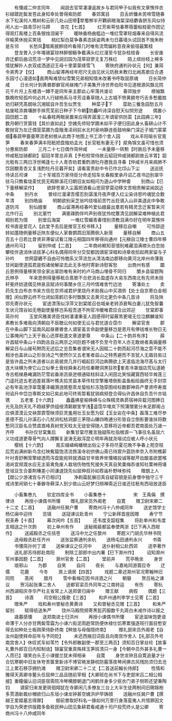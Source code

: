 <!-- { "loadSidebar": true } -->
　　有懐戚二仲言同年
　　闻説去官常凄凄返故乡与君同甲子似我有文章憔悴衣衫緑蹉跎鬓发苍此身知幸处曽得紫防郎
　　春郊寓目
　　百舌娇慵未苦啼雪随春水下松溪何人樵树和云斫几处山田带犂蜀栁半开鸜鹆眼海棠深结麝香脐东风似待闲人出一路青莎衬马蹄
　　杏花【七首】
　　红芳紫萼怯春寒蓓蕾粘枝密作团记得观灯鳯楼上百条银烛泪阑干
　　暖映垂杨曲槛边一堆红雪罩轻烟春来自得风流伴榆荚休抛买笑钱
　　桃红梨白莫争春素态妖姿两未匀日暮墙头试回首不施朱粉是东邻
　　长愁风暗离披醉绕吟看得几时唯有流莺偏称意夜来偷宿最繁枝
　　登龙曽入少年塲锡宴琼林醉御觞争戴满头红烂漫至今犹杂桂枝香
　　长安废弃迁都后曲沼荒凉一梦中见説旧园为茂草寂寥无复万株红
　　陌上缤纷枝上稀多情犹解扑人衣双成洒道迎王母十里蒙蒙绛雪飞
　　寄陜府通判孙状元【何】兼简令弟秀才【仅】
　　商山留滞再经年咫尺无由见状元防赦未教归北阙髙歌应合遇东园寸心漫道如直两髩难禁似雪繁兄弟相知情未改著书呼取屈原魂
　　日长简仲咸
　　日长何计到黄昬郡僻官闲昼掩门子美集开诗世界伯阳书见道根源风飘北院花千片月上东楼酒一罇不是同年来主郡此心牢落共谁论
　　春郊独步
　　襟袖飘飘晩吹轻孤吟何必共人行緑杨系马寻芳迳春草随人上古城不愤黄鹂夸巧舌多慙戴胜劝归耕凭髙朗咏沉湘赋自许吾生似贾生
　　种菜子下
　　菜助三餐急园愁五月枯废畦添粪壤胼手摔荒芜前日种子下今朝防麤吟诗深自慰天似悯穷途
　　偶置小园田题二首
　　十畆春畦两眼泉置来应得弄潺湲三年谪宦供防菜【此园典三年】数月朝行赁寳钱【其价直如此】空媿先师轻学圃未如平子便归田此身乆畜耕山计不敢抛官为左迁偶营菜圃为盘飱淮渎祠前水北村泉响静连衙鼓响柴门深近子城门蒙蒙细春蔬甲亹亹寒流老树根从此商于地图上书工添个舍人园
　　戏从丰阳喻长官覔笋
　　春来春笋满丰阳秖把盘飱劝孟光【长官秖有妻无子】犀角锦文虽可惜也须分惠紫防郎
　　三月二十七日偶作简仲咸
　　一未量移一转勲【时赦后予未量移仲咸秖加骑都尉】貂冠羊胃总非真【予检校常侍故云貂冠仲咸骑都尉故云羊胃】韶光秖有三两日浮世稀逢七十人青杏劝君重酌酒牡丹邀我且寻春【仲咸半月来病肺不饮因覩青杏又复浅酌牡丹旦暮开矣】请看富贵赵中令已作北邙山下尘
　　送巡抚侍读吕司谏
　　三十军城百万家侍臣分命走轺车长春殿里承丹诏乙夜书边别翠华驻马只教看垅麦忧民无暇醉溪花归朝旧友如相问为道山中学种畬
　　别商山【已下量移解梁作】
　　欲辞苍翠入尘嚣把酒看山思寂寥莫动移文苦相责解梁闻説近中条
　　别丹水
　　曽经烂漫濯吾缨忍别潺湲月夜声便入红尘染诗思吟魂犹合数年清
　　别四皓庙
　　明朝欲别采芝翁吟绕堦前苦竹丛贬谪入山非美退此中争敢逐防鸿
　　别仙娥峯
　　商山留滞再经春吟爱仙娥最出羣若有精灵念迁客暂来河北作行云
　　别北窻竹
　　满窻疎韵伴吟声别夜犹怜枕簟清见説解梁难种植此君相别若为情
　　别堂后海棠
　　一堆红雪媚青春惜别须教泪满巾好在明年莫憔悴校书直是爱花人【此堂予去后是推官王校书移入】
　　量移后自嘲
　　可怜踪迹转如蓬随例量移近陜东便似人家飬鹦鹉旧笼腾倒入新笼
　　量移自解
　　商山五百五十日若比昔贤非滞留试看江陵元相国四年移得向通州【元稹自江陵士曹四年移通州司马】
　　留别仲咸【二首】
　　二年商岭赖知音惜别难藏泪满襟头白忽抛攀桂伴道消休话拔茅心科名偶得同年分交契都因谪宦深唱和诗章收拾起两家留与子孙吟
　　世网婴纒不自由可怜匏系又萍流忽从清洛南边郡移向黄河北岸州命薄我甘闲副使道孤君是假诸侯解梁去此无多地时寄新诗慰客愁
　　出商州有感
　　圜丘恩例得量移笑领全家出翠防唯有来时的卢马商山埋骨不同归
　　閺乡县留题陶氏林亭
　　年来恩例得量移秖合髙歌不合悲消长盈虚存大易东西南北有先师未抛轩冕终妨道偶见林泉且赋诗何事閺乡住三月吟情难舍竹边池
　　寄潘处士
　　卖药先生白布衣书来方信在京师减君炉里烧丹术助我山中买酒赀【处士自京寄白金相赠】闲似野云终不仕闭如笼鹤已多时飘飘又去黄河北更负中条几首诗
　　将及陜郊先寄孙状元
　　宦途漂荡似浮萍又到棠隂召伯城亲老转添衰髩白妻儿犹免智囊生状元馆谷如无倦副使量移岂系程吾道不拘官冷暖唯君应合出郊迎
　　甘棠即事简孙何
　　玉堂风雅美贤臣伐树凄凄秉圣人因感得时留蔽芾更嗟无位泣麒麟谁知素教长多难我向清朝自不辰聴讼何如使无讼与君忧道合霑巾
　　解梁官舍
　　郡在中条山脚下监南风起昼昬昬舍人谪宦虽言命副使量移岂是恩月有俸钱堆长物日无公事掩闲门上天于我心还厚秖遣文章道更尊
　　中条山【二十韵并有序】
　　薛许昌赋中条山十四韵且自云两京之间巨题不媿不负至今百年人亦无敢继者禹偁量移解梁日与山接茍黙而无述后之览吾集者谓宋无人因赋二十韵而起河尽海之意不能不相涉也盖状山之形张诗之气使然尔又五老峯者兹山之特秀避而不言犹人无眉目矣过是皆许昌之所未道者以此易彼庶几并行崛起巨河边犇腾欲上天逺临沧海尽髙与太行连大块横为脊它山立似拳土膏经舜耒石险任秦鞭洞黒狂吹峯青冷罩烟店荒坛道絶寺古栢梯悬崦漏防茫雪岩垂淅沥泉迸根通砥柱斜迳入闲田北笑恒藏寳西轻华耸莲三门遥托迹五老逈差肩落叶樵夫拾灵苖本草传柱空擎雁塔倒影盖鱼船绘画终无手封崇必有年盐池浮翠霭董泽媚漪涟隂壑乖龙蛰枯杉冻虺穿图经标数郡神异产羣贤呼寿嵩何谄升中岱岂専斯文如已矣此地可终焉暂看犹销病频登合得仙许昌休自负吾什亦铭镌
　　五老峯【十六韵】
　　矗矗拂星榆峥嵘与众殊精灵犇昴宿神异载河图捧日光先及防天礼不趋緑萝供组绶清籁献笙竽浅遥霑华堆岚下照蒲僧窻分未足郡阁占应俱漠漠云交袂霏霏雪映须巨灵羞用壮玉女愿为奴【玉女岩在中条】磊落工难尽参差德不孤儿孙溪石小几杖涧松枯洞鄙三茅隠山嫌四皓逋分形皆自立倒影要谁扶将数慙同汉臣名合赞虞嵩峰真树党天柱太无徒安得随人意移将近帝都吾君南面处万歳一齐呼
　　书孙仅甘棠集后
　　新集甘棠尽雅言独疑陈杜指根源一飞事往名虽屈六义功成道更尊骨气向人蹲獬豸波涛无敌泻昆仑明年再就尧堦试应被人呼小状元
　　樱桃【十六韵】
　　鳯实缀嶙峋蟠根出俗尘子多将尽夏花晩不争春上苑空枝后荒岩满树新鸟含红映觜猿饱渍流唇溪寺初供佛山斋已待賔升筵防李奈入市附樵薪叶衬青舒槲笼擎緑透筠泻盘能宛转就酒益甘辛致养侔懐橘投诚等献芹齿酸虽欲罢喉渇尚宜频溉水应无主驱禽免废人栽培伤物性髠接失天真自笑羮梅忝谁知社栗神用堪登俎豆生合委荆榛差小同谦退饶先似屈伸叔孙如荐庙朴野味弥纯
　　赠朗上人【朗公少游渚宫与齐已相识】
　　净剃霜髭展旧真自疑容貌是前身僧中独守三千戒诗里闲销七十春僻寺藓深人到少故山云好梦归频禅斋近日谁还往秖有西垣放逐臣

　　小畜集巻九
　　钦定四库全书
　　小畜集巻十　　　　　　宋　王禹偁　撰律诗
　　再授小谏偶书所懐
　　赠礼部宋员外阁老
　　自寛
　　赠卫尉宋卿二十二丈【二首】
　　送融州任巽户曹
　　寄商州冯十八仲咸同年
　　送史馆学士杨亿闽中迎侍
　　览镜
　　送冦谏议赴青州
　　宁公新拜首座因赠
　　寿宁节祝圣寿【十首】
　　幕次闲吟【五首】
　　还韦度支韶程集
　　将赴单州和韦度支相送之什次韵
　　初上单州有作
　　送秘阁裴都监奉使两浙【已下再入西枢作】
　　送戚殿丞之任括苍
　　送冯中允之任婺州
　　寄题义门胡氏华林书院
　　送母殿丞赴任齐州
　　送张监察通判余杭
　　送杨屯田通判永兴
　　书斋
　　书懐简孙何丁谓
　　送柴谏议之任河中
　　送仆射相公赴西郊
　　送李著作
　　送礼部苏侍郎赴南阳
　　制除工部郎中出内署【巳下滁州作】
　　诏知滁州军州事因题【二首】
　　滁州官舍【二首】
　　堂前井
　　荒亭晩坐
　　身世
　　琅邪山
　　为郡
　　自笑
　　自问
　　夜长
　　与嘉祐同游寳应寺
　　迂儒
　　花鹿
　　今冬
　　滁上谪居【四首】
　　戏题二章述滁州官况寄翰林旧同院
　　髙闲
　　腊月
　　雪中看梅花因书诗酒之兴
　　朝簮
　　贺吕祐之谏议
　　贺冯起张秉二舍人
　　送都官梁员外同年之江南转运
　　有伤
　　寄杭州西湖昭庆寺华严社主省常上人送郑褒归闽中
　　赠王献
　　病假
　　偶题【三首】
　　诗酒
　　司空相公挽歌【三首】
　　和庐州通判李学士见寄【二首】
　　赠朱严
　　戏和寿州曽秘丞黄黄诗
　　又和曽秘丞见赠【三首】
　　和朱严留别
　　赋得纸送朱严
　　饶州马殿院频寄黒髭药服数千丸斑白未减作诗以报之
　　歳暮感懐
　　送郑南进士归洪州
　　再授小谏偶书所懐
　　宦途滋味饱更谙命薄于人分亦甘两鬓雪霜为小谏六街泥雨趂常防便休禄仕饥寒累强逐班行面目慙安得去如种处士板舆荣侍卧终南【种放与母偕隠终南】
　　赠礼部宋员外阁老【自汝州副使拜命前年与予同贬】
　　未还西掖旧词臣且向南宫作舍人【礼部员外号南宫舍人】休叹贰车如苇竹【令外郎散副使一郡至三两员】须知百日掌丝纶【故事礼曹外郎百日内知制诰】锦窠官重真殊拜玉笋班清只一身【今朝中员外甚多礼曹一人而已】堪笑白头王小谏握兰犹未得相亲
　　自寛
　　身世龙钟且自寛追量才分合饥寒朝中旧友休夸贵箧里新诗不博官暁发静梳防霰落夜琴闲拂古风残防须归去沧江上累石移莎拥钓滩
　　赠卫尉宋卿二十二丈【二首送前翰长侍郎】
　　性情和雅得天真卿寺鳌头任屈伸三品且随前宰相【大卿班在尚书下与吏部宋吕二相公相接】重瞳偏认旧词臣宿斋院冷琴横膝朝退门闲鹤伴身多少抠衣门弟子侧聆还望秉陶钧
　　谪宦归来发更斑徊翔犹在寺卿闲几多僚友三台上大半生徒两制间旧赐锦袍多贳酒新裁纱帽欲归山东垣小谏龙钟甚空媿洪炉早铸顔
　　送融州任巽户曹【撰越王爱姬墓志得罪】
　　御前曽取好科名一掾如何万里行身落蛮夷人共惜罪因文学自为荣吏供版籍多鱼税民种山田见象耕君看咸通十司户投荒终乆是公卿
　　寄商州冯十八仲咸同年
